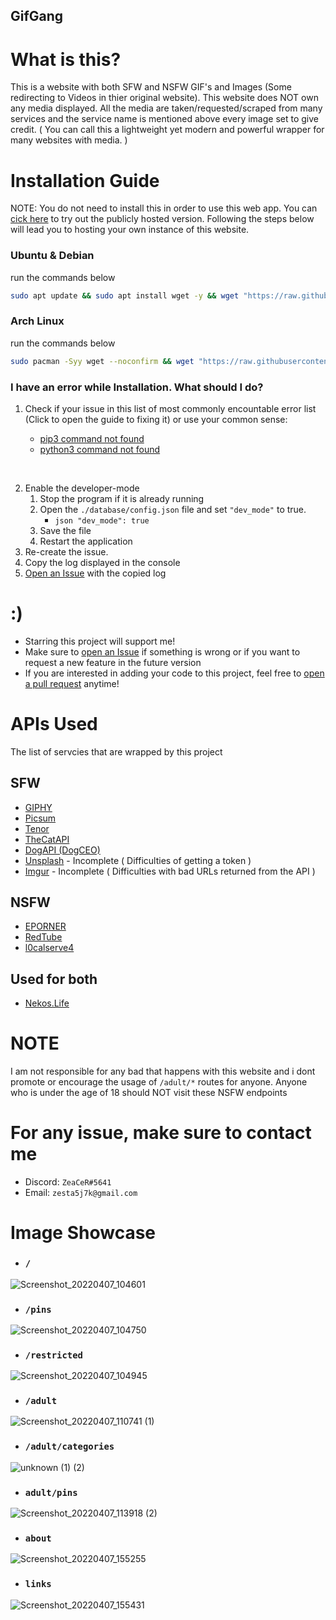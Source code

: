 ## GifGang

# What is this?

This is a website with both SFW and NSFW GIF's and Images (Some redirecting to Videos in thier original website). This website does NOT own any media displayed. All the media are taken/requested/scraped from many services and the service name is mentioned above every image set to give credit. ( You can call this a lightweight yet modern and powerful wrapper for many websites with media. )

# Installation Guide

NOTE: You do not need to install this in order to use this web app. You can [cick here](http://gifgang.net) to try out the publicly hosted version. Following the steps below will lead you to hosting your own instance of this website.

### Ubuntu & Debian

run the commands below

```bash
sudo apt update && sudo apt install wget -y && wget "https://raw.githubusercontent.com/hirusha-adi/GifGang/installer/ubuntu/installer.sh" && chmod +x installer.sh && ./installer.sh
```

### Arch Linux

run the commands below

```bash
sudo pacman -Syy wget --noconfirm && wget "https://raw.githubusercontent.com/hirusha-adi/GifGang/installer/arch/installer.sh" && chmod +x installer.sh && ./installer.sh
```

### I have an error while Installation. What should I do?

1. Check if your issue in this list of most commonly encountable error list (Click to open the guide to fixing it) or use your common sense:

   - [pip3 command not found](https://exerror.com/sudo-pip3-command-not-found/)
   - [python3 command not found](https://stackoverflow.com/questions/40914108/bash-python3-command-not-found-windows-discord-py)

<br>

2. Enable the developer-mode
   1. Stop the program if it is already running
   2. Open the `./database/config.json` file and set `"dev_mode"` to true.
      - `json "dev_mode": true`
   3. Save the file
   4. Restart the application
3. Re-create the issue.
4. Copy the log displayed in the console
5. [Open an Issue](https://github.com/hirusha-adi/GifGang/issues/new/choose) with the copied log

# :)

- Starring this project will support me!
- Make sure to [open an Issue](https://github.com/hirusha-adi/GifGang/issues/new/choose) if something is wrong or if you want to request a new feature in the future version
- If you are interested in adding your code to this project, feel free to [open a pull request](https://github.com/hirusha-adi/GifGang/compare) anytime!

# APIs Used

The list of servcies that are wrapped by this project

## SFW

- [GIPHY](https://developers.giphy.com/)
- [Picsum](https://picsum.photos/)
- [Tenor](https://tenor.com/gifapi/documentation)
- [TheCatAPI](https://thecatapi.com/)
- [DogAPI (DogCEO)](https://dog.ceo/dog-api/)
- [Unsplash](https://unsplash.com/developers) - Incomplete ( Difficulties of getting a token )
- [Imgur](https://api.imgur.com/) - Incomplete ( Difficulties with bad URLs returned from the API )

## NSFW

- [EPORNER](https://www.eporner.com/api/v2/)
- [RedTube](https://api.redtube.com/)
- [l0calserve4](https://api.l0calserve4.ml/hmtai/)

## Used for both

- [Nekos.Life](https://nekos.life/)

# NOTE

I am not responsible for any bad that happens with this website and i dont promote or encourage the usage of `/adult/*` routes for anyone. Anyone who is under the age of 18 should NOT visit these NSFW endpoints

# For any issue, make sure to contact me

- Discord: `ZeaCeR#5641`
- Email: `zesta5j7k@gmail.com`

# Image Showcase
- ### `/`
![Screenshot_20220407_104601](https://user-images.githubusercontent.com/36286877/162125258-03d11344-d5c1-4792-8c03-0f2ee3b8886b.png)

- ### `/pins`
![Screenshot_20220407_104750](https://user-images.githubusercontent.com/36286877/162125472-3ae6266d-57bc-449a-acab-b65bb730ddef.png)

- ### `/restricted`
![Screenshot_20220407_104945](https://user-images.githubusercontent.com/36286877/162125666-ee7b7a5b-2036-4509-9d83-ec2531c22602.png)

- ### `/adult`
![Screenshot_20220407_110741 (1)](https://user-images.githubusercontent.com/36286877/162129428-1ea7eff8-7e0e-400d-9b94-5b226294b3dd.png)

- ### `/adult/categories`
![unknown (1) (2)](https://user-images.githubusercontent.com/36286877/162131483-2e865b41-853b-41a8-a4df-3093c0a86e3d.png)

- ### `adult/pins`
![Screenshot_20220407_113918 (2)](https://user-images.githubusercontent.com/36286877/162132765-f96c64a9-28ed-4fec-8c35-3d31897f919a.png)

- ### `about`
![Screenshot_20220407_155255](https://user-images.githubusercontent.com/36286877/162178447-88ed0918-77c8-4aa2-bf1a-d88a0a1e063b.png)

- ### `links`
![Screenshot_20220407_155431](https://user-images.githubusercontent.com/36286877/162178649-9ada2144-06ef-4434-9368-916131f6e7b7.png)


